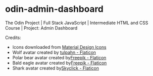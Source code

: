 # odin-admin-dashboard
The Odin Project | Full Stack JavaScript | Intermediate HTML and CSS Course | Project: Admin Dashboard

Credits:

* Icons downloaded from <a href="https://pictogrammers.com/library/mdi/">Material Design Icons</a>
* Wolf avatar created by <a href="https://www.flaticon.com/free-icons/wolf" title="wolf icons">tulpahn - Flaticon</a>
* Polar bear avatar created by<a href="https://www.flaticon.com/free-icons/polar-bear" title="polar bear icons">Freepik - Flaticon</a>
* Bald eagle avatar created by<a href="https://www.flaticon.com/free-icons/bald-eagle" title="bald eagle icons">Freepik - Flaticon</a>
* Shark avatar created by<a href="https://www.flaticon.com/free-icons/shark" title="shark icons">Skyclick - Flaticon</a>